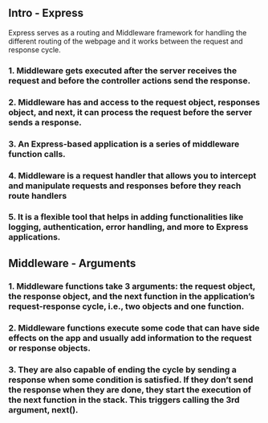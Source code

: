## Intro - Express
Express serves as a routing and Middleware framework for handling the different routing of the webpage and it works between the request and response cycle.

### 1. Middleware gets executed after the server receives the request and before the controller actions send the response. 
### 2. Middleware has and access to the request object, responses object, and next, it can process the request before the server sends a response.
### 3. An Express-based application is a series of middleware function calls.

### 4. Middleware is a request handler that allows you to intercept and manipulate requests and responses before they reach route handlers

### 5. It is a flexible tool that helps in adding functionalities like logging, authentication, error handling, and more to Express applications. 

## Middleware - Arguments

### 1. Middleware functions take 3 arguments: the request object, the response object, and the next function in the application’s request-response cycle, i.e., two objects and one function.

### 2. Middleware functions execute some code that can have side effects on the app and usually add information to the request or response objects.

### 3. They are also capable of ending the cycle by sending a response when some condition is satisfied. If they don’t send the response when they are done, they start the execution of the next function in the stack. This triggers calling the 3rd argument, next().